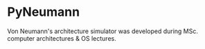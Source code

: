 # PyNeumann
Von Neumann's architecture simulator was developed during MSc. computer architectures & OS lectures.
